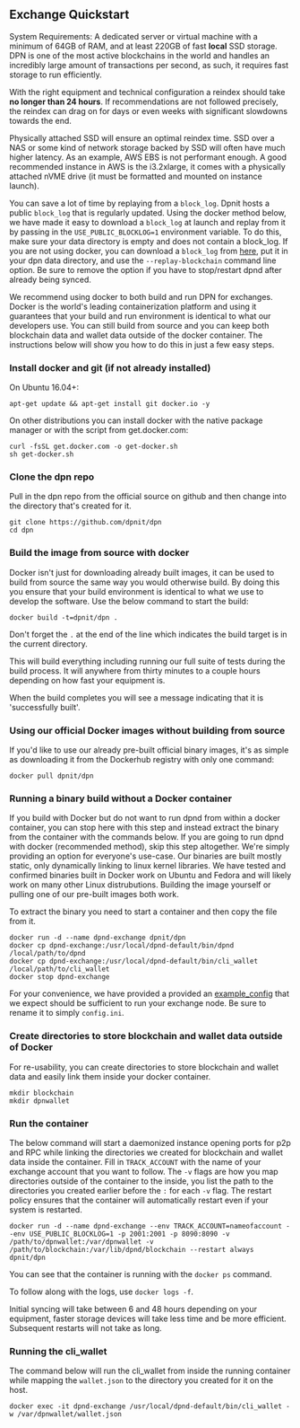 Exchange Quickstart
-------------------

System Requirements: A dedicated server or virtual machine with a minimum of 64GB of RAM, and at least 220GB of fast **local** SSD storage. DPN is one of the most active blockchains in the world and handles an incredibly large amount of transactions per second, as such, it requires fast storage to run efficiently.

With the right equipment and technical configuration a reindex should take **no longer than 24 hours**.  If recommendations are not followed precisely, the reindex can drag on for days or even weeks with significant slowdowns towards the end.

Physically attached SSD will ensure an optimal reindex time.  SSD over a NAS or some kind of network storage backed by SSD will often have much higher latency. As an example, AWS EBS is not performant enough. A good recommended instance in AWS is the i3.2xlarge, it comes with a physically attached nVME drive (it must be formatted and mounted on instance launch).

You can save a lot of time by replaying from a `block_log`. Dpnit hosts a public `block_log` that is regularly updated. Using the docker method below, we have made it easy to download a `block_log` at launch and replay from it by passing in the `USE_PUBLIC_BLOCKLOG=1` environment variable. To do this, make sure your data directory is empty and does not contain a block_log. If you are not using docker, you can download a `block_log` from [here](https://s3.amazonaws.com/dpnit-dev-blockchainstate/block_log-latest), put it in your dpn data directory, and use the `--replay-blockchain` command line option. Be sure to remove the option if you have to stop/restart dpnd after already being synced.

We recommend using docker to both build and run DPN for exchanges. Docker is the world's leading containerization platform and using it guarantees that your build and run environment is identical to what our developers use. You can still build from source and you can keep both blockchain data and wallet data outside of the docker container. The instructions below will show you how to do this in just a few easy steps.

### Install docker and git (if not already installed)

On Ubuntu 16.04+:
```
apt-get update && apt-get install git docker.io -y
```

On other distributions you can install docker with the native package manager or with the script from get.docker.com:
```
curl -fsSL get.docker.com -o get-docker.sh
sh get-docker.sh
```

### Clone the dpn repo

Pull in the dpn repo from the official source on github and then change into the directory that's created for it.
```
git clone https://github.com/dpnit/dpn
cd dpn
```

### Build the image from source with docker

Docker isn't just for downloading already built images, it can be used to build from source the same way you would otherwise build. By doing this you ensure that your build environment is identical to what we use to develop the software. Use the below command to start the build:

```
docker build -t=dpnit/dpn .
```

Don't forget the `.` at the end of the line which indicates the build target is in the current directory.

This will build everything including running our full suite of tests during the build process. It will anywhere from thirty minutes to a couple hours depending on how fast your equipment is.

When the build completes you will see a message indicating that it is 'successfully built'.

### Using our official Docker images without building from source

If you'd like to use our already pre-built official binary images, it's as simple as downloading it from the Dockerhub registry with only one command:

```
docker pull dpnit/dpn
```

### Running a binary build without a Docker container

If you build with Docker but do not want to run dpnd from within a docker container, you can stop here with this step and instead extract the binary from the container with the commands below. If you are going to run dpnd with docker (recommended method), skip this step altogether. We're simply providing an option for everyone's use-case. Our binaries are built mostly static, only dynamically linking to linux kernel libraries. We have tested and confirmed binaries built in Docker work on Ubuntu and Fedora and will likely work on many other Linux distrubutions. Building the image yourself or pulling one of our pre-built images both work.

To extract the binary you need to start a container and then copy the file from it.

```
docker run -d --name dpnd-exchange dpnit/dpn
docker cp dpnd-exchange:/usr/local/dpnd-default/bin/dpnd /local/path/to/dpnd
docker cp dpnd-exchange:/usr/local/dpnd-default/bin/cli_wallet /local/path/to/cli_wallet
docker stop dpnd-exchange
```

For your convenience, we have provided a provided an [example\_config](example\_config.ini) that we expect should be sufficient to run your exchange node. Be sure to rename it to simply `config.ini`.

### Create directories to store blockchain and wallet data outside of Docker

For re-usability, you can create directories to store blockchain and wallet data and easily link them inside your docker container.

```
mkdir blockchain
mkdir dpnwallet
```

### Run the container

The below command will start a daemonized instance opening ports for p2p and RPC  while linking the directories we created for blockchain and wallet data inside the container. Fill in `TRACK_ACCOUNT` with the name of your exchange account that you want to follow. The `-v` flags are how you map directories outside of the container to the inside, you list the path to the directories you created earlier before the `:` for each `-v` flag. The restart policy ensures that the container will automatically restart even if your system is restarted.

```
docker run -d --name dpnd-exchange --env TRACK_ACCOUNT=nameofaccount --env USE_PUBLIC_BLOCKLOG=1 -p 2001:2001 -p 8090:8090 -v /path/to/dpnwallet:/var/dpnwallet -v /path/to/blockchain:/var/lib/dpnd/blockchain --restart always dpnit/dpn
```

You can see that the container is running with the `docker ps` command.

To follow along with the logs, use `docker logs -f`.

Initial syncing will take between 6 and 48 hours depending on your equipment, faster storage devices will take less time and be more efficient. Subsequent restarts will not take as long.

### Running the cli_wallet

The command below will run the cli_wallet from inside the running container while mapping the `wallet.json` to the directory you created for it on the host.

```
docker exec -it dpnd-exchange /usr/local/dpnd-default/bin/cli_wallet -w /var/dpnwallet/wallet.json
```
